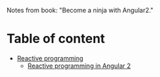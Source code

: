 Notes from book: "Become a ninja with Angular2."

# Table of content

- [Reactive programming](#reactive-programming)
    - [Reactive programming in Angular 2](#reactive-programming-in-angular2)
